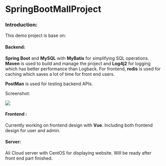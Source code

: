 # SpringBootMallProject



### Introduction:

 This demo project is base on:

#### Backend:

**Spring Boot** and **MySQL** with **MyBatis** for simplifying SQL operations. **Maven** is used to build and manage the project and **Log4j2** for logging which has better performance than Logback. For frontend, **redis** is used for caching which saves a lot of time for front end users.

**PostMan** is used for testing backend APIs.

Screenshot:

![](H:\projects\java\mall-github\SpringBootMallProject\postmanTesting.png)

#### Frontend :

Currently working on frontend design with **Vue**. Including both frontend design for user and admin.

#### Server:

Ali Cloud server with CentOS for displaying website. Will be ready after front end part finished.



